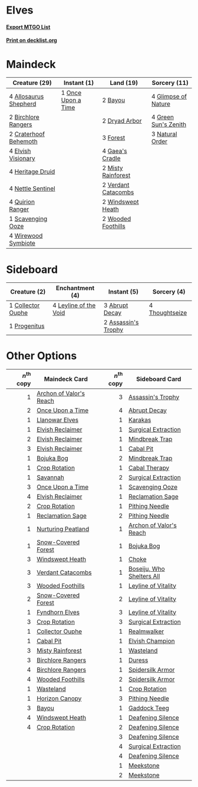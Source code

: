 # Elves

#### [Export MTGO List](../collection/Elves/Elves.txt)
#### [Print on decklist.org](http://decklist.org/?deckmain=4%09Allosaurus%20Shepherd%0A2%09Bayou%0A2%09Birchlore%20Rangers%0A2%09Craterhoof%20Behemoth%0A2%09Dryad%20Arbor%0A4%09Elvish%20Visionary%0A3%09Forest%0A4%09Gaea's%20Cradle%0A4%09Glimpse%20of%20Nature%0A4%09Green%20Sun's%20Zenith%0A4%09Heritage%20Druid%0A2%09Misty%20Rainforest%0A3%09Natural%20Order%0A4%09Nettle%20Sentinel%0A1%09Once%20Upon%20a%20Time%0A4%09Quirion%20Ranger%0A1%09Scavenging%20Ooze%0A2%09Verdant%20Catacombs%0A2%09Windswept%20Heath%0A4%09Wirewood%20Symbiote%0A2%09Wooded%20Foothills&deckside=3%09Abrupt%20Decay%0A2%09Assassin's%20Trophy%0A1%09Collector%20Ouphe%0A4%09Leyline%20of%20the%20Void%0A1%09Progenitus%0A4%09Thoughtseize)
# Maindeck

|                                         Creature (29)                                          |                                         Instant (1)                                         |                                          Land (19)                                           |                                         Sorcery (11)                                          |
|------------------------------------------------------------------------------------------------|---------------------------------------------------------------------------------------------|----------------------------------------------------------------------------------------------|-----------------------------------------------------------------------------------------------|
|4 [Allosaurus Shepherd](http://gatherer.wizards.com/Pages/Card/Details.aspx?multiverseid=489195)|1 [Once Upon a Time](http://gatherer.wizards.com/Pages/Card/Details.aspx?multiverseid=473131)|2 [Bayou](http://gatherer.wizards.com/Pages/Card/Details.aspx?multiverseid=879)               |4 [Glimpse of Nature](http://gatherer.wizards.com/Pages/Card/Details.aspx?multiverseid=75241)  |
|2 [Birchlore Rangers](http://gatherer.wizards.com/Pages/Card/Details.aspx?multiverseid=39836)   |                                                                                             |2 [Dryad Arbor](http://gatherer.wizards.com/Pages/Card/Details.aspx?multiverseid=136196)      |4 [Green Sun's Zenith](http://gatherer.wizards.com/Pages/Card/Details.aspx?multiverseid=413711)|
|2 [Craterhoof Behemoth](http://gatherer.wizards.com/Pages/Card/Details.aspx?multiverseid=240027)|                                                                                             |3 [Forest](http://gatherer.wizards.com/Pages/Card/Details.aspx?multiverseid=439860)           |3 [Natural Order](http://gatherer.wizards.com/Pages/Card/Details.aspx?multiverseid=413719)     |
|4 [Elvish Visionary](http://gatherer.wizards.com/Pages/Card/Details.aspx?multiverseid=175124)   |                                                                                             |4 [Gaea's Cradle](http://gatherer.wizards.com/Pages/Card/Details.aspx?multiverseid=10422)     |                                                                                               |
|4 [Heritage Druid](http://gatherer.wizards.com/Pages/Card/Details.aspx?multiverseid=413713)     |                                                                                             |2 [Misty Rainforest](http://gatherer.wizards.com/Pages/Card/Details.aspx?multiverseid=405102) |                                                                                               |
|4 [Nettle Sentinel](http://gatherer.wizards.com/Pages/Card/Details.aspx?multiverseid=442171)    |                                                                                             |2 [Verdant Catacombs](http://gatherer.wizards.com/Pages/Card/Details.aspx?multiverseid=405113)|                                                                                               |
|4 [Quirion Ranger](http://gatherer.wizards.com/Pages/Card/Details.aspx?multiverseid=3674)       |                                                                                             |2 [Windswept Heath](http://gatherer.wizards.com/Pages/Card/Details.aspx?multiverseid=405115)  |                                                                                               |
|1 [Scavenging Ooze](http://gatherer.wizards.com/Pages/Card/Details.aspx?multiverseid=420783)    |                                                                                             |2 [Wooded Foothills](http://gatherer.wizards.com/Pages/Card/Details.aspx?multiverseid=405116) |                                                                                               |
|4 [Wirewood Symbiote](http://gatherer.wizards.com/Pages/Card/Details.aspx?multiverseid=159322)  |                                                                                             |                                                                                              |                                                                                               |


# Sideboard

|                                        Creature (2)                                        |                                        Enchantment (4)                                         |                                         Instant (5)                                          |                                       Sorcery (4)                                       |
|--------------------------------------------------------------------------------------------|------------------------------------------------------------------------------------------------|----------------------------------------------------------------------------------------------|-----------------------------------------------------------------------------------------|
|1 [Collector Ouphe](http://gatherer.wizards.com/Pages/Card/Details.aspx?multiverseid=464107)|4 [Leyline of the Void](http://gatherer.wizards.com/Pages/Card/Details.aspx?multiverseid=107682)|3 [Abrupt Decay](http://gatherer.wizards.com/Pages/Card/Details.aspx?multiverseid=456061)     |4 [Thoughtseize](http://gatherer.wizards.com/Pages/Card/Details.aspx?multiverseid=438676)|
|1 [Progenitus](http://gatherer.wizards.com/Pages/Card/Details.aspx?multiverseid=179496)     |                                                                                                |2 [Assassin's Trophy](http://gatherer.wizards.com/Pages/Card/Details.aspx?multiverseid=452902)|                                                                                         |


# Other Options

|*n*<sup>th</sup> copy|                                          Maindeck Card                                           |*n*<sup>th</sup> copy|                                          Sideboard Card                                           |
|--------------------:|--------------------------------------------------------------------------------------------------|--------------------:|---------------------------------------------------------------------------------------------------|
|                    1|[Archon of Valor's Reach](http://gatherer.wizards.com/Pages/Card/Details.aspx?multiverseid=446042)|                    3|[Assassin's Trophy](http://gatherer.wizards.com/Pages/Card/Details.aspx?multiverseid=452902)       |
|                    2|[Once Upon a Time](http://gatherer.wizards.com/Pages/Card/Details.aspx?multiverseid=473131)       |                    4|[Abrupt Decay](http://gatherer.wizards.com/Pages/Card/Details.aspx?multiverseid=456061)            |
|                    1|[Llanowar Elves](http://gatherer.wizards.com/Pages/Card/Details.aspx?multiverseid=129626)         |                    1|[Karakas](http://gatherer.wizards.com/Pages/Card/Details.aspx?multiverseid=413782)                 |
|                    1|[Elvish Reclaimer](http://gatherer.wizards.com/Pages/Card/Details.aspx?multiverseid=466923)       |                    1|[Surgical Extraction](http://gatherer.wizards.com/Pages/Card/Details.aspx?multiverseid=397706)     |
|                    2|[Elvish Reclaimer](http://gatherer.wizards.com/Pages/Card/Details.aspx?multiverseid=466923)       |                    1|[Mindbreak Trap](http://gatherer.wizards.com/Pages/Card/Details.aspx?multiverseid=197532)          |
|                    3|[Elvish Reclaimer](http://gatherer.wizards.com/Pages/Card/Details.aspx?multiverseid=466923)       |                    1|[Cabal Pit](http://gatherer.wizards.com/Pages/Card/Details.aspx?multiverseid=29904)                |
|                    1|[Bojuka Bog](http://gatherer.wizards.com/Pages/Card/Details.aspx?multiverseid=376269)             |                    2|[Mindbreak Trap](http://gatherer.wizards.com/Pages/Card/Details.aspx?multiverseid=197532)          |
|                    1|[Crop Rotation](http://gatherer.wizards.com/Pages/Card/Details.aspx?multiverseid=417430)          |                    1|[Cabal Therapy](http://gatherer.wizards.com/Pages/Card/Details.aspx?multiverseid=413625)           |
|                    1|[Savannah](http://gatherer.wizards.com/Pages/Card/Details.aspx?multiverseid=881)                  |                    2|[Surgical Extraction](http://gatherer.wizards.com/Pages/Card/Details.aspx?multiverseid=397706)     |
|                    3|[Once Upon a Time](http://gatherer.wizards.com/Pages/Card/Details.aspx?multiverseid=473131)       |                    1|[Scavenging Ooze](http://gatherer.wizards.com/Pages/Card/Details.aspx?multiverseid=420783)         |
|                    4|[Elvish Reclaimer](http://gatherer.wizards.com/Pages/Card/Details.aspx?multiverseid=466923)       |                    1|[Reclamation Sage](http://gatherer.wizards.com/Pages/Card/Details.aspx?multiverseid=389651)        |
|                    2|[Crop Rotation](http://gatherer.wizards.com/Pages/Card/Details.aspx?multiverseid=417430)          |                    1|[Pithing Needle](http://gatherer.wizards.com/Pages/Card/Details.aspx?multiverseid=129526)          |
|                    1|[Reclamation Sage](http://gatherer.wizards.com/Pages/Card/Details.aspx?multiverseid=389651)       |                    2|[Pithing Needle](http://gatherer.wizards.com/Pages/Card/Details.aspx?multiverseid=129526)          |
|                    1|[Nurturing Peatland](http://gatherer.wizards.com/Pages/Card/Details.aspx?multiverseid=464192)     |                    1|[Archon of Valor's Reach](http://gatherer.wizards.com/Pages/Card/Details.aspx?multiverseid=446042) |
|                    1|[Snow-Covered Forest](http://gatherer.wizards.com/Pages/Card/Details.aspx?multiverseid=121192)    |                    1|[Bojuka Bog](http://gatherer.wizards.com/Pages/Card/Details.aspx?multiverseid=376269)              |
|                    3|[Windswept Heath](http://gatherer.wizards.com/Pages/Card/Details.aspx?multiverseid=405115)        |                    1|[Choke](http://gatherer.wizards.com/Pages/Card/Details.aspx?multiverseid=45431)                    |
|                    3|[Verdant Catacombs](http://gatherer.wizards.com/Pages/Card/Details.aspx?multiverseid=405113)      |                    1|[Boseiju, Who Shelters All](http://gatherer.wizards.com/Pages/Card/Details.aspx?multiverseid=75305)|
|                    3|[Wooded Foothills](http://gatherer.wizards.com/Pages/Card/Details.aspx?multiverseid=405116)       |                    1|[Leyline of Vitality](http://gatherer.wizards.com/Pages/Card/Details.aspx?multiverseid=205031)     |
|                    2|[Snow-Covered Forest](http://gatherer.wizards.com/Pages/Card/Details.aspx?multiverseid=121192)    |                    2|[Leyline of Vitality](http://gatherer.wizards.com/Pages/Card/Details.aspx?multiverseid=205031)     |
|                    1|[Fyndhorn Elves](http://gatherer.wizards.com/Pages/Card/Details.aspx?multiverseid=2568)           |                    3|[Leyline of Vitality](http://gatherer.wizards.com/Pages/Card/Details.aspx?multiverseid=205031)     |
|                    3|[Crop Rotation](http://gatherer.wizards.com/Pages/Card/Details.aspx?multiverseid=417430)          |                    3|[Surgical Extraction](http://gatherer.wizards.com/Pages/Card/Details.aspx?multiverseid=397706)     |
|                    1|[Collector Ouphe](http://gatherer.wizards.com/Pages/Card/Details.aspx?multiverseid=464107)        |                    1|[Realmwalker](http://gatherer.wizards.com/Pages/Card/Details.aspx?multiverseid=503804)             |
|                    1|[Cabal Pit](http://gatherer.wizards.com/Pages/Card/Details.aspx?multiverseid=29904)               |                    1|[Elvish Champion](http://gatherer.wizards.com/Pages/Card/Details.aspx?multiverseid=129534)         |
|                    3|[Misty Rainforest](http://gatherer.wizards.com/Pages/Card/Details.aspx?multiverseid=405102)       |                    1|[Wasteland](http://gatherer.wizards.com/Pages/Card/Details.aspx?multiverseid=413790)               |
|                    3|[Birchlore Rangers](http://gatherer.wizards.com/Pages/Card/Details.aspx?multiverseid=39836)       |                    1|[Duress](http://gatherer.wizards.com/Pages/Card/Details.aspx?multiverseid=14557)                   |
|                    4|[Birchlore Rangers](http://gatherer.wizards.com/Pages/Card/Details.aspx?multiverseid=39836)       |                    1|[Spidersilk Armor](http://gatherer.wizards.com/Pages/Card/Details.aspx?multiverseid=243449)        |
|                    4|[Wooded Foothills](http://gatherer.wizards.com/Pages/Card/Details.aspx?multiverseid=405116)       |                    2|[Spidersilk Armor](http://gatherer.wizards.com/Pages/Card/Details.aspx?multiverseid=243449)        |
|                    1|[Wasteland](http://gatherer.wizards.com/Pages/Card/Details.aspx?multiverseid=413790)              |                    1|[Crop Rotation](http://gatherer.wizards.com/Pages/Card/Details.aspx?multiverseid=417430)           |
|                    1|[Horizon Canopy](http://gatherer.wizards.com/Pages/Card/Details.aspx?multiverseid=409571)         |                    3|[Pithing Needle](http://gatherer.wizards.com/Pages/Card/Details.aspx?multiverseid=129526)          |
|                    3|[Bayou](http://gatherer.wizards.com/Pages/Card/Details.aspx?multiverseid=879)                     |                    1|[Gaddock Teeg](http://gatherer.wizards.com/Pages/Card/Details.aspx?multiverseid=140188)            |
|                    4|[Windswept Heath](http://gatherer.wizards.com/Pages/Card/Details.aspx?multiverseid=405115)        |                    1|[Deafening Silence](http://gatherer.wizards.com/Pages/Card/Details.aspx?multiverseid=472972)       |
|                    4|[Crop Rotation](http://gatherer.wizards.com/Pages/Card/Details.aspx?multiverseid=417430)          |                    2|[Deafening Silence](http://gatherer.wizards.com/Pages/Card/Details.aspx?multiverseid=472972)       |
|                     |                                                                                                  |                    3|[Deafening Silence](http://gatherer.wizards.com/Pages/Card/Details.aspx?multiverseid=472972)       |
|                     |                                                                                                  |                    4|[Surgical Extraction](http://gatherer.wizards.com/Pages/Card/Details.aspx?multiverseid=397706)     |
|                     |                                                                                                  |                    4|[Deafening Silence](http://gatherer.wizards.com/Pages/Card/Details.aspx?multiverseid=472972)       |
|                     |                                                                                                  |                    1|[Meekstone](http://gatherer.wizards.com/Pages/Card/Details.aspx?multiverseid=628)                  |
|                     |                                                                                                  |                    2|[Meekstone](http://gatherer.wizards.com/Pages/Card/Details.aspx?multiverseid=628)                  |

